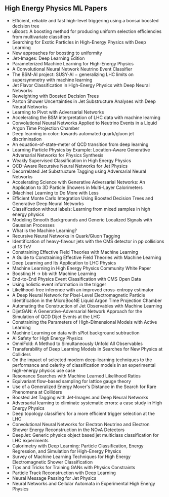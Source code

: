 <h2> High Energy Physics ML Papers </h2>

<ul>

                             

 <li><a target="_blank" href="https://github.com/manjunath5496/High-Energy-Physics-ML-Papers/blob/master/hp(1).pdf" style="text-decoration:none;">Efficient, reliable and fast high-level triggering using a bonsai boosted decision tree</a></li>

 <li><a target="_blank" href="https://github.com/manjunath5496/High-Energy-Physics-ML-Papers/blob/master/hp(2).pdf" style="text-decoration:none;">uBoost: A boosting method for producing uniform selection efficiencies from multivariate classifiers</a></li>

<li><a target="_blank" href="https://github.com/manjunath5496/High-Energy-Physics-ML-Papers/blob/master/hp(3).pdf" style="text-decoration:none;">Searching for Exotic Particles in High-Energy Physics with Deep Learning</a></li>
 <li><a target="_blank" href="https://github.com/manjunath5496/High-Energy-Physics-ML-Papers/blob/master/hp(4).pdf" style="text-decoration:none;">New approaches for boosting to uniformity</a></li>                              
<li><a target="_blank" href="https://github.com/manjunath5496/High-Energy-Physics-ML-Papers/blob/master/hp(5).pdf" style="text-decoration:none;">Jet-Images: Deep Learning Edition</a></li>
<li><a target="_blank" href="https://github.com/manjunath5496/High-Energy-Physics-ML-Papers/blob/master/hp(6).pdf" style="text-decoration:none;">Parameterized Machine Learning for High-Energy Physics</a></li>
 <li><a target="_blank" href="https://github.com/manjunath5496/High-Energy-Physics-ML-Papers/blob/master/hp(7).pdf" style="text-decoration:none;">A Convolutional Neural Network Neutrino Event Classifier</a></li>

 <li><a target="_blank" href="https://github.com/manjunath5496/High-Energy-Physics-ML-Papers/blob/master/hp(8).pdf" style="text-decoration:none;"> The BSM-AI project:
SUSY-AI &minus; generalizing LHC limits on supersymmetry with machine learning</a></li>
   <li><a target="_blank" href="https://github.com/manjunath5496/High-Energy-Physics-ML-Papers/blob/master/hp(9).pdf" style="text-decoration:none;">Jet Flavor Classification in High-Energy Physics with Deep Neural Networks</a></li>
  
   
 <li><a target="_blank" href="https://github.com/manjunath5496/High-Energy-Physics-ML-Papers/blob/master/hp(10).pdf" style="text-decoration:none;">Reweighting with Boosted Decision Trees </a></li>                              
<li><a target="_blank" href="https://github.com/manjunath5496/High-Energy-Physics-ML-Papers/blob/master/hp(11).pdf" style="text-decoration:none;">Parton Shower Uncertainties in Jet Substructure Analyses with Deep Neural Networks</a></li>
<li><a target="_blank" href="https://github.com/manjunath5496/High-Energy-Physics-ML-Papers/blob/master/hp(12).pdf" style="text-decoration:none;">Learning to Pivot with Adversarial Networks</a></li>
<li><a target="_blank" href="https://github.com/manjunath5496/High-Energy-Physics-ML-Papers/blob/master/hp(13).pdf" style="text-decoration:none;">Accelerating the BSM interpretation of LHC data with machine learning</a></li>

<li><a target="_blank" href="https://github.com/manjunath5496/High-Energy-Physics-ML-Papers/blob/master/hp(14).pdf" style="text-decoration:none;">Convolutional Neural Networks Applied to Neutrino Events in a Liquid Argon Time Projection Chamber</a></li>
                              
<li><a target="_blank" href="https://github.com/manjunath5496/High-Energy-Physics-ML-Papers/blob/master/hp(15).pdf" style="text-decoration:none;">Deep learning in color: towards automated quark/gluon jet discrimination</a></li>

<li><a target="_blank" href="https://github.com/manjunath5496/High-Energy-Physics-ML-Papers/blob/master/hp(16).pdf" style="text-decoration:none;">An equation-of-state-meter of QCD transition from deep learning</a></li>

  <li><a target="_blank" href="https://github.com/manjunath5496/High-Energy-Physics-ML-Papers/blob/master/hp(17).pdf" style="text-decoration:none;">Learning Particle Physics by Example: Location-Aware Generative Adversarial Networks for Physics Synthesis</a></li>   
  
<li><a target="_blank" href="https://github.com/manjunath5496/High-Energy-Physics-ML-Papers/blob/master/hp(18).pdf" style="text-decoration:none;">Weakly Supervised Classification in High Energy Physics</a></li> 

  
<li><a target="_blank" href="https://github.com/manjunath5496/High-Energy-Physics-ML-Papers/blob/master/hp(19).pdf" style="text-decoration:none;">QCD-Aware Recursive Neural Networks for Jet Physics</a></li> 

<li><a target="_blank" href="https://github.com/manjunath5496/High-Energy-Physics-ML-Papers/blob/master/hp(20).pdf" style="text-decoration:none;">Decorrelated Jet Substructure Tagging using Adversarial Neural Networks</a></li>

<li><a target="_blank" href="https://github.com/manjunath5496/High-Energy-Physics-ML-Papers/blob/master/hp(21).pdf" style="text-decoration:none;">Accelerating Science with Generative Adversarial Networks: An Application to 3D Particle Showers in Multi-Layer Calorimeters</a></li>
<li><a target="_blank" href="https://github.com/manjunath5496/High-Energy-Physics-ML-Papers/blob/master/hp(22).pdf" style="text-decoration:none;">(Machine) Learning to Do More with Less</a></li> 
 <li><a target="_blank" href="https://github.com/manjunath5496/High-Energy-Physics-ML-Papers/blob/master/hp(23).pdf" style="text-decoration:none;">Efficient Monte Carlo Integration Using Boosted Decision Trees and Generative Deep Neural Networks</a></li> 
 

   <li><a target="_blank" href="https://github.com/manjunath5496/High-Energy-Physics-ML-Papers/blob/master/hp(24).pdf" style="text-decoration:none;">Classification without labels: Learning from mixed samples in high energy physics</a></li>
 
   <li><a target="_blank" href="https://github.com/manjunath5496/High-Energy-Physics-ML-Papers/blob/master/hp(25).pdf" style="text-decoration:none;">Modeling Smooth Backgrounds and Generic Localized Signals with Gaussian Processes</a></li>                              
 <li><a target="_blank" href="https://github.com/manjunath5496/High-Energy-Physics-ML-Papers/blob/master/hp(26).pdf" style="text-decoration:none;">What is the Machine Learning?</a></li>
 <li><a target="_blank" href="https://github.com/manjunath5496/High-Energy-Physics-ML-Papers/blob/master/hp(27).pdf" style="text-decoration:none;">Recursive Neural Networks in Quark/Gluon Tagging</a></li>
   
 
   <li><a target="_blank" href="https://github.com/manjunath5496/High-Energy-Physics-ML-Papers/blob/master/hp(28).pdf" style="text-decoration:none;">Identification of heavy-flavour jets with the CMS detector in pp collisions at 13 TeV</a></li>
 
   <li><a target="_blank" href="https://github.com/manjunath5496/High-Energy-Physics-ML-Papers/blob/master/hp(29).pdf" style="text-decoration:none;">Constraining Effective Field Theories with Machine Learning </a></li>                              

  <li><a target="_blank" href="https://github.com/manjunath5496/High-Energy-Physics-ML-Papers/blob/master/hp(30).pdf" style="text-decoration:none;">A Guide to Constraining Effective Field Theories with Machine Learning</a></li>
 
   <li><a target="_blank" href="https://github.com/manjunath5496/High-Energy-Physics-ML-Papers/blob/master/hp(31).pdf" style="text-decoration:none;">Deep Learning and Its
Application to LHC Physics</a></li> 
    <li><a target="_blank" href="https://github.com/manjunath5496/High-Energy-Physics-ML-Papers/blob/master/hp(32).pdf" style="text-decoration:none;">Machine Learning in High Energy Physics Community White Paper</a></li> 

   <li><a target="_blank" href="https://github.com/manjunath5496/High-Energy-Physics-ML-Papers/blob/master/hp(33).pdf" style="text-decoration:none;">Boosting H &rarr; bb with Machine Learning</a></li>                              

  <li><a target="_blank" href="https://github.com/manjunath5496/High-Energy-Physics-ML-Papers/blob/master/hp(34).pdf" style="text-decoration:none;">End-to-End Physics Event Classification with CMS Open Data</a></li> 
 
  <li><a target="_blank" href="https://github.com/manjunath5496/High-Energy-Physics-ML-Papers/blob/master/hp(35).pdf" style="text-decoration:none;">Using holistic event information in the trigger</a></li> 

  <li><a target="_blank" href="https://github.com/manjunath5496/High-Energy-Physics-ML-Papers/blob/master/hp(36).pdf" style="text-decoration:none;">Likelihood-free inference with an improved cross-entropy estimator</a></li> 
 
<li><a target="_blank" href="https://github.com/manjunath5496/High-Energy-Physics-ML-Papers/blob/master/hp(37).pdf" style="text-decoration:none;">A Deep Neural Network for Pixel-Level Electromagnetic Particle Identification in the MicroBooNE Liquid Argon Time Projection Chamber</a></li>
 <li><a target="_blank" href="https://github.com/manjunath5496/High-Energy-Physics-ML-Papers/blob/master/hp(38).pdf" style="text-decoration:none;">Automating the Construction of Jet Observables with Machine Learning</a></li>
<li><a target="_blank" href="https://github.com/manjunath5496/High-Energy-Physics-ML-Papers/blob/master/hp(39).pdf" style="text-decoration:none;">DijetGAN: A Generative-Adversarial Network Approach for the Simulation of QCD Dijet Events at the LHC</a></li>
 <li><a target="_blank" href="https://github.com/manjunath5496/High-Energy-Physics-ML-Papers/blob/master/hp(40).pdf" style="text-decoration:none;">Constraining the Parameters of High-Dimensional Models with Active Learning</a></li>                              
<li><a target="_blank" href="https://github.com/manjunath5496/High-Energy-Physics-ML-Papers/blob/master/hp(41).pdf" style="text-decoration:none;">Machine Learning on data with sPlot background subtraction</a></li>
<li><a target="_blank" href="https://github.com/manjunath5496/High-Energy-Physics-ML-Papers/blob/master/hp(42).pdf" style="text-decoration:none;">AI Safety for High Energy Physics</a></li>
 
  <li><a target="_blank" href="https://github.com/manjunath5496/High-Energy-Physics-ML-Papers/blob/master/hp(43).pdf" style="text-decoration:none;">OmniFold: A Method to Simultaneously Unfold All Observables</a></li>
 <li><a target="_blank" href="https://github.com/manjunath5496/High-Energy-Physics-ML-Papers/blob/master/hp(44).pdf" style="text-decoration:none;">Transferability of Deep Learning Models in Searches for New Physics at Colliders</a></li>
   <li><a target="_blank" href="https://github.com/manjunath5496/High-Energy-Physics-ML-Papers/blob/master/hp(45).pdf" style="text-decoration:none;">On the impact of selected modern deep-learning techniques to the performance and celerity of classification models in an experimental high-energy physics use case</a></li>  
   
<li><a target="_blank" href="https://github.com/manjunath5496/High-Energy-Physics-ML-Papers/blob/master/hp(46).pdf" style="text-decoration:none;">Resonance Searches with Machine Learned Likelihood Ratios</a></li> 
                             
<li><a target="_blank" href="https://github.com/manjunath5496/High-Energy-Physics-ML-Papers/blob/master/hp(47).pdf" style="text-decoration:none;">Equivariant 
flow-based sampling for lattice gauge theory</a></li>
<li><a target="_blank" href="https://github.com/manjunath5496/High-Energy-Physics-ML-Papers/blob/master/hp(48).pdf" style="text-decoration:none;">Use of a Generalized Energy Mover's Distance in the Search for Rare Phenomena at Colliders</a></li>

<li><a target="_blank" href="https://github.com/manjunath5496/High-Energy-Physics-ML-Papers/blob/master/hp(49).pdf" style="text-decoration:none;">Boosted Jet Tagging with Jet-Images and Deep Neural Networks</a></li>
                              
<li><a target="_blank" href="https://github.com/manjunath5496/High-Energy-Physics-ML-Papers/blob/master/hp(50).pdf" style="text-decoration:none;">Adversarial learning to eliminate systematic errors: a case study in High Energy Physics</a></li>
<li><a target="_blank" href="https://github.com/manjunath5496/High-Energy-Physics-ML-Papers/blob/master/hp(51).pdf" style="text-decoration:none;">Deep topology classifiers for a more efficient trigger selection at the LHC</a></li>
<li><a target="_blank" href="https://github.com/manjunath5496/High-Energy-Physics-ML-Papers/blob/master/hp(52).pdf" style="text-decoration:none;">Convolutional Neural Networks for Electron Neutrino and Electron Shower Energy Reconstruction in the NOvA Detectors</a></li>

<li><a target="_blank" href="https://github.com/manjunath5496/High-Energy-Physics-ML-Papers/blob/master/hp(53).pdf" style="text-decoration:none;">DeepJet: Generic physics object based jet multiclass classification for LHC experiments</a></li>
 
<li><a target="_blank" href="https://github.com/manjunath5496/High-Energy-Physics-ML-Papers/blob/master/hp(54).pdf" style="text-decoration:none;">Calorimetry with Deep Learning: Particle Classification, Energy Regression, and Simulation for High-Energy Physics </a></li>

<li><a target="_blank" href="https://github.com/manjunath5496/High-Energy-Physics-ML-Papers/blob/master/hp(55).pdf" style="text-decoration:none;">Survey of Machine Learning Techniques for High Energy Electromagnetic Shower Classification</a></li>
 
  <li><a target="_blank" href="https://github.com/manjunath5496/High-Energy-Physics-ML-Papers/blob/master/hp(56).pdf" style="text-decoration:none;">Tips and Tricks for Training GANs with Physics Constraints </a></li>                              

  <li><a target="_blank" href="https://github.com/manjunath5496/High-Energy-Physics-ML-Papers/blob/master/hp(57).pdf" style="text-decoration:none;">Particle Track Reconstruction with Deep Learning</a></li>
 
   <li><a target="_blank" href="https://github.com/manjunath5496/High-Energy-Physics-ML-Papers/blob/master/hp(58).pdf" style="text-decoration:none;">Neural Message Passing for Jet Physics</a></li>
    <li><a target="_blank" href="https://github.com/manjunath5496/High-Energy-Physics-ML-Papers/blob/master/hp(59).pdf" style="text-decoration:none;">Neural Networks and Cellular Automata in Experimental High Energy Physics</a></li>
</ul>
